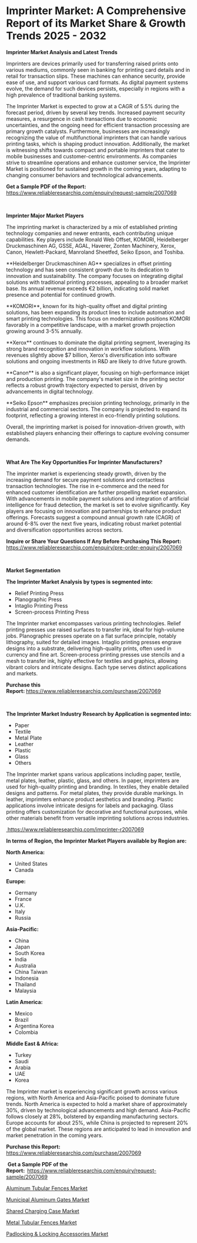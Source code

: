<p><h1>Imprinter Market: A Comprehensive Report of its Market Share & Growth Trends 2025 - 2032</h1></p><p><strong>Imprinter Market Analysis and Latest Trends</strong></p>
<p><p>Imprinters are devices primarily used for transferring raised prints onto various mediums, commonly seen in banking for printing card details and in retail for transaction slips. These machines can enhance security, provide ease of use, and support various card formats. As digital payment systems evolve, the demand for such devices persists, especially in regions with a high prevalence of traditional banking systems.</p><p>The Imprinter Market is expected to grow at a CAGR of 5.5% during the forecast period, driven by several key trends. Increased payment security measures, a resurgence in cash transactions due to economic uncertainties, and the ongoing need for efficient transaction processing are primary growth catalysts. Furthermore, businesses are increasingly recognizing the value of multifunctional imprinters that can handle various printing tasks, which is shaping product innovation. Additionally, the market is witnessing shifts towards compact and portable imprinters that cater to mobile businesses and customer-centric environments. As companies strive to streamline operations and enhance customer service, the Imprinter Market is positioned for sustained growth in the coming years, adapting to changing consumer behaviors and technological advancements.</p></p>
<p><strong>Get a Sample PDF of the Report:&nbsp;</strong> <a href="https://www.reliableresearchiq.com/enquiry/request-sample/2007069?utm_campaign=103&utm_medium=2&utm_source=Github&utm_content=ia&utm_term=28022025&utm_id=imprinter">https://www.reliableresearchiq.com/enquiry/request-sample/2007069</a></p>
<p>&nbsp;</p>
<p><strong>Imprinter Major Market Players</strong></p>
<p><p>The imprinting market is characterized by a mix of established printing technology companies and newer entrants, each contributing unique capabilities. Key players include Ronald Web Offset, KOMORI, Heidelberger Druckmaschinen AG, GSSE, AGAL, Haverer, Zonten Machinery, Xerox, Canon, Hewlett-Packard, Manroland Sheetfed, Seiko Epson, and Toshiba.</p><p>**Heidelberger Druckmaschinen AG** specializes in offset printing technology and has seen consistent growth due to its dedication to innovation and sustainability. The company focuses on integrating digital solutions with traditional printing processes, appealing to a broader market base. Its annual revenue exceeds €2 billion, indicating solid market presence and potential for continued growth.</p><p>**KOMORI**, known for its high-quality offset and digital printing solutions, has been expanding its product lines to include automation and smart printing technologies. This focus on modernization positions KOMORI favorably in a competitive landscape, with a market growth projection growing around 3-5% annually.</p><p>**Xerox** continues to dominate the digital printing segment, leveraging its strong brand recognition and innovation in workflow solutions. With revenues slightly above $7 billion, Xerox's diversification into software solutions and ongoing investments in R&D are likely to drive future growth.</p><p>**Canon** is also a significant player, focusing on high-performance inkjet and production printing. The company's market size in the printing sector reflects a robust growth trajectory expected to persist, driven by advancements in digital technology.</p><p>**Seiko Epson** emphasizes precision printing technology, primarily in the industrial and commercial sectors. The company is projected to expand its footprint, reflecting a growing interest in eco-friendly printing solutions.</p><p>Overall, the imprinting market is poised for innovation-driven growth, with established players enhancing their offerings to capture evolving consumer demands.</p></p>
<p>&nbsp;</p>
<p><strong>What Are The Key Opportunities For Imprinter Manufacturers?</strong></p>
<p><p>The imprinter market is experiencing steady growth, driven by the increasing demand for secure payment solutions and contactless transaction technologies. The rise in e-commerce and the need for enhanced customer identification are further propelling market expansion. With advancements in mobile payment solutions and integration of artificial intelligence for fraud detection, the market is set to evolve significantly. Key players are focusing on innovation and partnerships to enhance product offerings. Forecasts suggest a compound annual growth rate (CAGR) of around 6-8% over the next five years, indicating robust market potential and diversification opportunities across sectors.</p></p>
<p><strong>Inquire or Share Your Questions If Any Before Purchasing This Report:</strong> <a href="https://www.reliableresearchiq.com/enquiry/pre-order-enquiry/2007069?utm_campaign=103&utm_medium=2&utm_source=Github&utm_content=ia&utm_term=28022025&utm_id=imprinter">https://www.reliableresearchiq.com/enquiry/pre-order-enquiry/2007069</a></p>
<p>&nbsp;</p>
<p><strong>Market Segmentation</strong></p>
<p><strong>The Imprinter Market Analysis by types is segmented into:</strong></p>
<p><ul><li>Relief Printing Press</li><li>Planographic Press</li><li>Intaglio Printing Press</li><li>Screen-process Printing Press</li></ul></p>
<p><p>The Imprinter market encompasses various printing technologies. Relief printing presses use raised surfaces to transfer ink, ideal for high-volume jobs. Planographic presses operate on a flat surface principle, notably lithography, suited for detailed images. Intaglio printing presses engrave designs into a substrate, delivering high-quality prints, often used in currency and fine art. Screen-process printing presses use stencils and a mesh to transfer ink, highly effective for textiles and graphics, allowing vibrant colors and intricate designs. Each type serves distinct applications and markets.</p></p>
<p><strong>Purchase this Report:&nbsp;</strong><a href="https://www.reliableresearchiq.com/purchase/2007069?utm_campaign=103&utm_medium=2&utm_source=Github&utm_content=ia&utm_term=28022025&utm_id=imprinter">https://www.reliableresearchiq.com/purchase/2007069</a></p>
<p>&nbsp;</p>
<p><strong>The Imprinter Market Industry Research by Application is segmented into:</strong></p>
<p><ul><li>Paper</li><li>Textile</li><li>Metal Plate</li><li>Leather</li><li>Plastic</li><li>Glass</li><li>Others</li></ul></p>
<p><p>The Imprinter market spans various applications including paper, textile, metal plates, leather, plastic, glass, and others. In paper, imprimters are used for high-quality printing and branding. In textiles, they enable detailed designs and patterns. For metal plates, they provide durable markings. In leather, imprimters enhance product aesthetics and branding. Plastic applications involve intricate designs for labels and packaging. Glass printing offers customization for decorative and functional purposes, while other materials benefit from versatile imprinting solutions across industries.</p></p>
<p><a href="https://www.reliableresearchiq.com/imprinter-r2007069?utm_campaign=103&utm_medium=2&utm_source=Github&utm_content=ia&utm_term=28022025&utm_id=imprinter">&nbsp;https://www.reliableresearchiq.com/imprinter-r2007069</a></p>
<p><strong>In terms of Region, the Imprinter Market Players available by Region are:</strong></p>
<p>
    <p> <strong> North America: </strong>
        <ul>
            <li>United States</li>
            <li>Canada</li>
        </ul>
        </p> 
    <p> <strong> Europe: </strong>
        <ul>
            <li>Germany</li>
            <li>France</li>
            <li>U.K.</li>
            <li>Italy</li>
            <li>Russia</li>
        </ul>
        </p> 
    <p> <strong> Asia-Pacific: </strong>
        <ul>
            <li>China</li>
            <li>Japan</li>
            <li>South Korea</li>
            <li>India</li>
            <li>Australia</li>
            <li>China Taiwan</li>
            <li>Indonesia</li>
            <li>Thailand</li>
            <li>Malaysia</li>
        </ul>
        </p> 
    <p> <strong> Latin America: </strong>
        <ul>
            <li>Mexico</li>
            <li>Brazil</li>
            <li>Argentina Korea</li>
            <li>Colombia</li>
        </ul>
        </p> 
    <p> <strong> Middle East & Africa: </strong>
        <ul>
            <li>Turkey</li>
            <li>Saudi</li>
            <li>Arabia</li>
            <li>UAE</li>
            <li>Korea</li>
        </ul>
    </p>
    </p>
<p><p>The Imprinter market is experiencing significant growth across various regions, with North America and Asia-Pacific poised to dominate future trends. North America is expected to hold a market share of approximately 30%, driven by technological advancements and high demand. Asia-Pacific follows closely at 28%, bolstered by expanding manufacturing sectors. Europe accounts for about 25%, while China is projected to represent 20% of the global market. These regions are anticipated to lead in innovation and market penetration in the coming years.</p></p>
<p><strong>Purchase this Report: </strong><a href="https://www.reliableresearchiq.com/purchase/2007069?utm_campaign=103&utm_medium=2&utm_source=Github&utm_content=ia&utm_term=28022025&utm_id=imprinter">https://www.reliableresearchiq.com/purchase/2007069</a></p>
<p>&nbsp;<strong>Get a Sample PDF of the Report:&nbsp;&nbsp;</strong><a href="https://www.reliableresearchiq.com/enquiry/request-sample/2007069?utm_campaign=103&utm_medium=2&utm_source=Github&utm_content=ia&utm_term=28022025&utm_id=imprinter">https://www.reliableresearchiq.com/enquiry/request-sample/2007069</a></p>
<p><strong></strong></p>
<p><p><a href="https://github.com/blunkzegerlw/Market-Research-Report-List-1/blob/main/aluminum-tubular-fences-market.md?utm_campaign=103&utm_medium=2&utm_source=Github&utm_content=ia&utm_term=28022025&utm_id=imprinter">Aluminum Tubular Fences Market</a></p><p><a href="https://github.com/dandanaranfj/Market-Research-Report-List-1/blob/main/municipal-aluminum-gates-market.md?utm_campaign=103&utm_medium=2&utm_source=Github&utm_content=ia&utm_term=28022025&utm_id=imprinter">Municipal Aluminum Gates Market</a></p><p><a href="https://github.com/owersalesi36/Market-Research-Report-List-1/blob/main/shared-charging-case-market.md?utm_campaign=103&utm_medium=2&utm_source=Github&utm_content=ia&utm_term=28022025&utm_id=imprinter">Shared Charging Case Market</a></p><p><a href="https://github.com/roosapiedehc/Market-Research-Report-List-1/blob/main/metal-tubular-fences-market.md?utm_campaign=103&utm_medium=2&utm_source=Github&utm_content=ia&utm_term=28022025&utm_id=imprinter">Metal Tubular Fences Market</a></p><p><a href="https://github.com/rurakseidaf5/Market-Research-Report-List-1/blob/main/padlocking-locking-accessories-market.md?utm_campaign=103&utm_medium=2&utm_source=Github&utm_content=ia&utm_term=28022025&utm_id=imprinter">Padlocking & Locking Accessories Market</a></p></p>